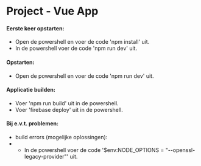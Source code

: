 # Project - Vue App
#### Eerste keer opstarten:
- Open de powershell en voer de code 'npm install' uit.
- In de powershell voer de code 'npm run dev' uit.

#### Opstarten: 
- Open de powershell en voer de code 'npm run dev' uit.

#### Applicatie builden:
- Voer 'npm run build' uit in de powershell.
- Voer 'firebase deploy' uit in de powershell.

#### Bij e.v.t. problemen:
- build errors (mogelijke oplossingen):
- - In de powershell voer de code '$env:NODE_OPTIONS = "--openssl-legacy-provider"' uit.
